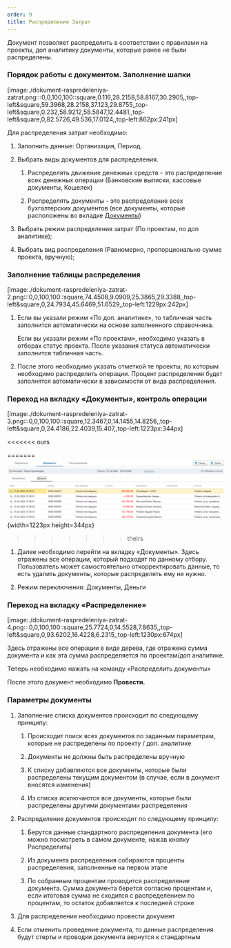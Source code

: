 ```yaml
---
order: 9
title: Распределения Затрат
---
```


Документ позволяет распределить в соответствии с правилами на проекты, доп аналитику документы, которые ранее не были распределены.

### Порядок работы с документом. Заполнение шапки

[image:./dokument-raspredeleniya-zatrat.png:::0,0,100,100::square,0.116,28.2158,58.8167,30.2905,,top-left&square,59.3968,28.2158,37.123,29.8755,,top-left&square,0.232,58.9212,58.5847,12.4481,,top-left&square,0,82.5726,49.536,17.0124,,top-left:862px:241px]

Для распределения затрат необходимо:

1. Заполнить данные: Организация, Период.

2. Выбрать виды документов для распределения.

   1. Распределять движение денежных средств - это распределение всех денежных операции (Банковские выписки, кассовые документы, Кошелек)

   2. Распределять документы - это распределение всех бухгалтерских документов (все документы, которые расположены во вкладке [Документы](./../dokumenty/_index))

3. Выбрать режим распределения затрат (По проектам, по доп аналитике);

4. Выбрать вид распределения (Равномерно, пропорционально сумме проекта, вручную);

### Заполнение таблицы распределения

[image:./dokument-raspredeleniya-zatrat-2.png:::0,0,100,100::square,74.4508,9.0909,25.3865,29.3388,,top-left&square,0,24.7934,45.6469,51.6529,,top-left:1229px:242px]

1. Если вы указали режим «По доп. аналитике», то табличная часть заполнится автоматически на основе заполненного справочника.

   Если вы указали режим «По проектам», необходимо указать в отборах статус проекта. После указания статуса автоматически заполнится табличная часть.

2. После этого необходимо указать отметкой те проекты, по которым необходимо распределить операции. Процент распределения будет заполнятся автоматически в зависимости от вида распределения.

### Переход на вкладку «Документы», контроль операции

[image:./dokument-raspredeleniya-zatrat-3.png:::0,0,100,100::square,12.3467,0,14.1455,14.8256,,top-left&square,0,24.4186,22.4039,15.407,,top-left:1223px:344px]

<<<<<<< ours

=======
![](./dokument-raspredeleniya-zatrat-5.png){width=1223px height=344px}
>>>>>>> theirs

1. Далее необходимо перейти на вкладку «Документы». Здесь отражены все операции, который подходят по данному отбору. Пользователь может самостоятельно откорректировать данные, то есть удалить документы, которые распределять ему не нужно.

2. Режим переключения: Документы, Деньги



### Переход на вкладку «Распределение»

[image:./dokument-raspredeleniya-zatrat-4.png:::0,0,100,100::square,25.7724,0,14.5528,7.8635,,top-left&square,0,93.6202,16.4228,6.2315,,top-left:1230px:674px]

Здесь отражены все операции в виде дерева, где отражена сумма документа и как эта сумма распределяется по проектам/доп аналитике.

Теперь необходимо нажать на команду «Распределить документы»

После этого документ необходимо **Провести.**



### Параметры документы

1. Заполнение списка документов происходит по следующему принципу:

   1. Происходит поиск всех документов по заданным параметрам, которые не распределены по проекту / доп. аналитике

   2. Документы не должны быть распределены вручную

   3. К списку добавляются все документы, которые были распределены текущим документом (в случае, если в документ вносятся изменения)

   4. Из списка исключаются все документы, которые были распределены другими документами распределения

2. Распределение документов происходит по следующему принципу:

   1. Берутся данные стандартного распределения документа (его можно посмотреть в самом документе, нажав кнопку Распределить)

   2. Из документа распределения собираются проценты распределения, заполненные на первом этапе

   3. По собранным процентам проводится распределение документа. Сумма документа берется согласно процентам и, если итоговая сумма не сходится с распределением по процентам, то остаток добавляется к последней строке

3. Для распределения необходимо провести документ

4. Если отменить проведение документа, то данные распределения будут стерты и проводки документа вернутся к стандартным